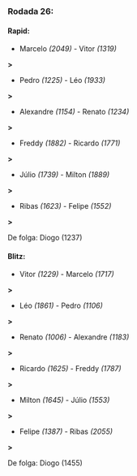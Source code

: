 ### Rodada 26:

#### Rapid:

* Marcelo *(2049)*     -     Vitor *(1319)*

 **>** 
* Pedro *(1225)*     -     Léo *(1933)*

 **>** 
* Alexandre *(1154)*     -     Renato *(1234)*

 **>** 
* Freddy *(1882)*     -     Ricardo *(1771)*

 **>** 
* Júlio *(1739)*     -     Milton *(1889)*

 **>** 
* Ribas *(1623)*     -     Felipe *(1552)*

 **>** 

De folga: Diogo (1237)

#### Blitz:

* Vitor *(1229)*     -     Marcelo *(1717)*

 **>** 
* Léo *(1861)*     -     Pedro *(1106)*

 **>** 
* Renato *(1006)*     -     Alexandre *(1183)*

 **>** 
* Ricardo *(1625)*     -     Freddy *(1787)*

 **>** 
* Milton *(1645)*     -     Júlio *(1553)*

 **>** 
* Felipe *(1387)*     -     Ribas *(2055)*

 **>** 

De folga: Diogo (1455)

